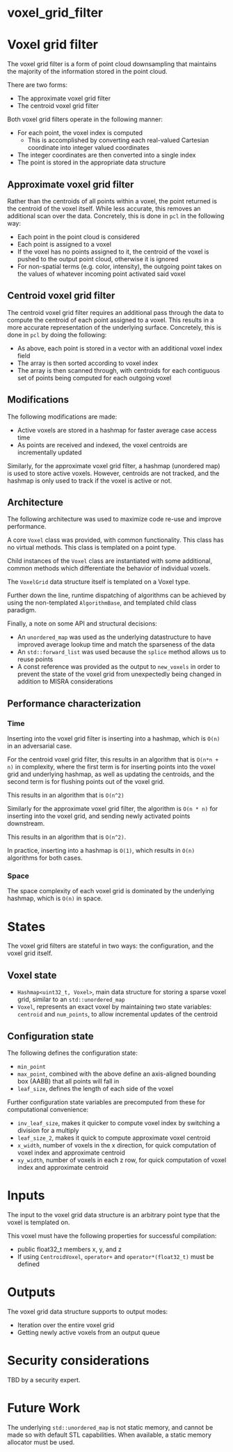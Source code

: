 voxel_grid_filter
=================


# Voxel grid filter

The voxel grid filter is a form of point cloud downsampling that maintains the
majority of the information stored in the point cloud.

There are two forms:

- The approximate voxel grid filter
- The centroid voxel grid filter

Both voxel grid filters operate in the following manner:

- For each point, the voxel index is computed
    - This is accomplished by converting each real-valued Cartesian coordinate into
integer valued coordinates
- The integer coordinates are then converted into a single index
- The point is stored in the appropriate data structure


## Approximate voxel grid filter

Rather than the centroids of all points within a voxel, the point returned is
the centroid of the voxel itself. While less accurate, this removes an
additional scan over the data. Concretely, this is done in `pcl` in the
following way:

- Each point in the point cloud is considered
- Each point is assigned to a voxel
- If the voxel has no points assigned to it, the centroid of the voxel is pushed
to the output point cloud, otherwise it is ignored
- For non-spatial terms (e.g. color, intensity), the outgoing point takes on the
values of whatever incoming point activated said voxel


## Centroid voxel grid filter

The centroid voxel grid filter requires an additional pass through the data to
compute the centroid of each point assigned to a voxel. This results in a more
accurate representation of the underlying surface. Concretely, this is done in
`pcl` by doing the following:

- As above, each point is stored in a vector with an additional voxel index
field
- The array is then sorted according to voxel index
- The array is then scanned through, with centroids for each contiguous set of
points being computed for each outgoing voxel

## Modifications

The following modifications are made:

- Active voxels are stored in a hashmap for faster average case access time
- As points are received and indexed, the voxel centroids are incrementally
updated

Similarly, for the approximate voxel grid filter, a hashmap (unordered map) is
used to store active voxels. However, centroids are not tracked, and the hashmap
is only used to track if the voxel is active or not.

## Architecture

The following architecture was used to maximize code re-use and improve performance.

A core `Voxel` class was provided, with common functionality. This class has no virtual
methods. This class is templated on a point type.

Child instances of the `Voxel` class are instantiated with some additional, common methods
which differentiate the behavior of individual voxels.

The `VoxelGrid` data structure itself is templated on a Voxel type.

Further down the line, runtime dispatching of algorithms can be achieved by using the non-templated
`AlgorithmBase`, and templated child class paradigm.


Finally, a note on some API and structural decisions:

- An `unordered_map` was used as the underlying datastructure to have improved average lookup time
and match the sparseness of the data
- An `std::forward_list` was used because the `splice` method allows us to reuse points
- A const reference was provided as the output to `new_voxels` in order to prevent the state of the
voxel grid from unexpectedly being changed in addition to MISRA considerations


## Performance characterization

### Time

Inserting into the voxel grid filter is inserting into a hashmap, which is
`O(n)` in an adversarial case.

For the centroid voxel grid filter, this results in an algorithm that is
`O(n*n + n)` in complexity, where the first term is for inserting points into
the voxel grid and underlying hashmap, as well as updating the centroids,
and the second term is for flushing points out of the voxel grid.

This results in an algorithm that is `O(n^2)`

Similarly for the approximate voxel grid filter, the algorithm is `O(n * n)`
for inserting into the voxel grid, and sending newly activated points downstream.

This results in an algorithm that is `O(n^2)`.

In practice, inserting into a hashmap is `O(1)`, which results in `O(n)`
algorithms for both cases.

### Space

The space complexity of each voxel grid is dominated by the underlying hashmap,
which is `O(n)` in space.


# States

The voxel grid filters are stateful in two ways: the configuration, and the
voxel grid itself.


## Voxel state

- `Hashmap<uint32_t, Voxel>`, main data structure for storing a sparse voxel
grid, similar to an `std::unordered_map`
- `Voxel`, represents an exact voxel by maintaining two state variables:
`centroid` and `num_points`, to allow incremental updates of the centroid


## Configuration state

The following defines the configuration state:
- `min_point`
- `max_point`, combined with the above define an axis-aligned bounding box
(AABB) that all points will fall in
- `leaf_size`, defines the length of each side of the voxel

Further configuration state variables are precomputed from these for
computational convenience:
- `inv_leaf_size`, makes it quicker to compute voxel index by switching a
division for a multiply
- `leaf_size_2`, makes it quick to compute approximate voxel centroid
- `x_width`, number of voxels in the x direction, for quick computation of voxel
index and approximate centroid
- `xy_width`, number of voxels in each z row, for quick computation of voxel
index and approximate centroid


# Inputs

The input to the voxel grid data structure is an arbitrary point type that the voxel is
templated on.

This voxel must have the following properties for successful compilation:
- public float32_t members x, y, and z
- If using `CentroidVoxel`, `operator+` and `operator*(float32_t)` must be defined

# Outputs

The voxel grid data structure supports to output modes:

- Iteration over the entire voxel grid
- Getting newly active voxels from an output queue

# Security considerations

TBD by a security expert.

# Future Work

The underlying `std::unordered_map` is not static memory, and cannot be made so with default STL
capabilities. When available, a static memory allocator must be used.
